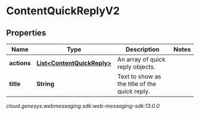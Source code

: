 # ContentQuickReplyV2


## Properties

| Name | Type | Description | Notes |
| ------------ | ------------- | ------------- | ------------- |
| **actions** | [**List&lt;ContentQuickReply&gt;**](ContentQuickReply) | An array of quick reply objects. |  |
| **title** | **String** | Text to show as the title of the quick reply. |  |




_cloud.genesys.webmessaging.sdk:web-messaging-sdk:13.0.0_
